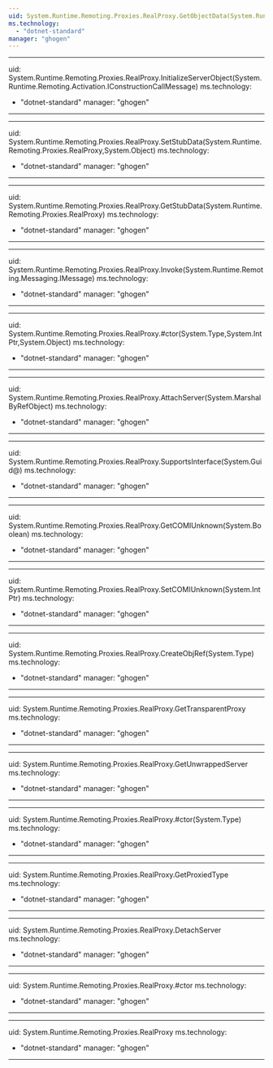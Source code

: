 ```yaml
---
uid: System.Runtime.Remoting.Proxies.RealProxy.GetObjectData(System.Runtime.Serialization.SerializationInfo,System.Runtime.Serialization.StreamingContext)
ms.technology: 
  - "dotnet-standard"
manager: "ghogen"
---
```


---
uid: System.Runtime.Remoting.Proxies.RealProxy.InitializeServerObject(System.Runtime.Remoting.Activation.IConstructionCallMessage)
ms.technology: 
  - "dotnet-standard"
manager: "ghogen"
---

---
uid: System.Runtime.Remoting.Proxies.RealProxy.SetStubData(System.Runtime.Remoting.Proxies.RealProxy,System.Object)
ms.technology: 
  - "dotnet-standard"
manager: "ghogen"
---

---
uid: System.Runtime.Remoting.Proxies.RealProxy.GetStubData(System.Runtime.Remoting.Proxies.RealProxy)
ms.technology: 
  - "dotnet-standard"
manager: "ghogen"
---

---
uid: System.Runtime.Remoting.Proxies.RealProxy.Invoke(System.Runtime.Remoting.Messaging.IMessage)
ms.technology: 
  - "dotnet-standard"
manager: "ghogen"
---

---
uid: System.Runtime.Remoting.Proxies.RealProxy.#ctor(System.Type,System.IntPtr,System.Object)
ms.technology: 
  - "dotnet-standard"
manager: "ghogen"
---

---
uid: System.Runtime.Remoting.Proxies.RealProxy.AttachServer(System.MarshalByRefObject)
ms.technology: 
  - "dotnet-standard"
manager: "ghogen"
---

---
uid: System.Runtime.Remoting.Proxies.RealProxy.SupportsInterface(System.Guid@)
ms.technology: 
  - "dotnet-standard"
manager: "ghogen"
---

---
uid: System.Runtime.Remoting.Proxies.RealProxy.GetCOMIUnknown(System.Boolean)
ms.technology: 
  - "dotnet-standard"
manager: "ghogen"
---

---
uid: System.Runtime.Remoting.Proxies.RealProxy.SetCOMIUnknown(System.IntPtr)
ms.technology: 
  - "dotnet-standard"
manager: "ghogen"
---

---
uid: System.Runtime.Remoting.Proxies.RealProxy.CreateObjRef(System.Type)
ms.technology: 
  - "dotnet-standard"
manager: "ghogen"
---

---
uid: System.Runtime.Remoting.Proxies.RealProxy.GetTransparentProxy
ms.technology: 
  - "dotnet-standard"
manager: "ghogen"
---

---
uid: System.Runtime.Remoting.Proxies.RealProxy.GetUnwrappedServer
ms.technology: 
  - "dotnet-standard"
manager: "ghogen"
---

---
uid: System.Runtime.Remoting.Proxies.RealProxy.#ctor(System.Type)
ms.technology: 
  - "dotnet-standard"
manager: "ghogen"
---

---
uid: System.Runtime.Remoting.Proxies.RealProxy.GetProxiedType
ms.technology: 
  - "dotnet-standard"
manager: "ghogen"
---

---
uid: System.Runtime.Remoting.Proxies.RealProxy.DetachServer
ms.technology: 
  - "dotnet-standard"
manager: "ghogen"
---

---
uid: System.Runtime.Remoting.Proxies.RealProxy.#ctor
ms.technology: 
  - "dotnet-standard"
manager: "ghogen"
---

---
uid: System.Runtime.Remoting.Proxies.RealProxy
ms.technology: 
  - "dotnet-standard"
manager: "ghogen"
---
